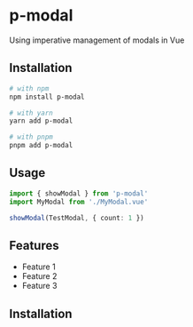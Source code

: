 # p-modal

Using imperative management of modals in Vue

## Installation

```bash
# with npm
npm install p-modal

# with yarn
yarn add p-modal

# with pnpm
pnpm add p-modal
```

## Usage

```ts
import { showModal } from 'p-modal'
import MyModal from './MyModal.vue'

showModal(TestModal, { count: 1 })
```

## Features

- Feature 1
- Feature 2
- Feature 3

## Installation
